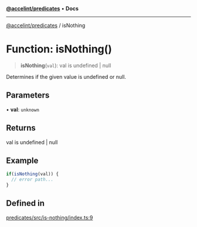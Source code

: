 [**@accelint/predicates**](../README.md) • **Docs**

***

[@accelint/predicates](../README.md) / isNothing

# Function: isNothing()

> **isNothing**(`val`): val is undefined \| null

Determines if the given value is undefined or null.

## Parameters

• **val**: `unknown`

## Returns

val is undefined \| null

## Example

```ts
if(isNothing(val)) {
  // error path...
}
```

## Defined in

[predicates/src/is-nothing/index.ts:9](https://github.com/gohypergiant/standard-toolkit/blob/7f574e64e57e697a3e2daabb1b78393aca67cb22/packages/predicates/src/is-nothing/index.ts#L9)
